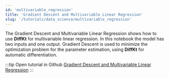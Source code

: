 ```yaml
---
id: 'multivariable_regression'
title: 'Gradient Descent and Multivariable Linear Regression'
slug: '/tutorials/data_science/multivariable_regression'
---
```

The Gradient Descent and Multivariable Linear Regression shows how to use **DiffKt** for multivariable linear
regression. In this notebook the model has two inputs and one output. Gradient Descent is used to minimize the 
optimization problem for the parameter estimation, using **DiffKt** for automatic differentiation.

:::tip Open tutorial in Github
[Gradient Descent and Multivariable Linear Regression](https://github.com/facebookresearch/diffkt/blob/main/tutorials/multivariable_linear_regression_gradient_descent.ipynb)
:::